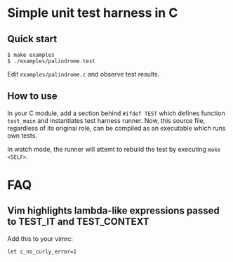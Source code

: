 # Simple unit test harness in C

## Quick start

```
$ make examples
$ ./examples/palindrome.test
```

Edit `examples/palindrome.c` and observe test results.

## How to use

In your C module, add a section behind `#ifdef TEST` which defines function
`test_main` and instantiates test harness runner. Now, this source file,
regardless of its original role, can be compiled as an executable which runs
own tests.

In watch mode, the runner will attemt to rebuild the test by executing `make <SELF>`.

# FAQ

## Vim highlights lambda-like expressions passed to TEST_IT and TEST_CONTEXT

Add this to your vimrc:
```
let c_no_curly_error=1
```
